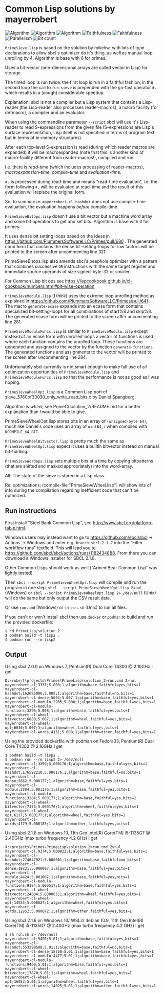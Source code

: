 # Common Lisp solutions by mayerrobert

![Algorithm](https://img.shields.io/badge/Algorithm-base-green)
![Algorithm](https://img.shields.io/badge/Algorithm-wheel-yellowgreen)
![Algorithm](https://img.shields.io/badge/Algorithm-other-yellowgreen)
![Faithfulness](https://img.shields.io/badge/Faithful-yes-green)
![Faithfulness](https://img.shields.io/badge/Faithful-no-yellowgreen)
![Parallelism](https://img.shields.io/badge/Parallel-no-green)
![Bit count](https://img.shields.io/badge/Bits-1-green)

`PrimeSieve.lisp` is based on the solution by mikehw,
with lots of type declarations to allow sbcl's optimizer do it's thing,
as well as manual loop unrolling by 4.
Algorithm is base with 0 for primes.

Uses a bit-vector (one-dimensional arrays are called vector in Lisp)
for storage.

The timed loop is run twice: the first loop is run in a faithful fashion,
in the second loop the call to `run-sieve` is prepended with the go-fast operator `#.`
which results in a (cough) considerable speedup.

Explanation: sbcl is not a compiler but a Lisp system that contains
a Lisp-reader (the Lisp-reader also processes reader-macros),
a macro facility (for defmacro),
a compiler
and an evaluator.

When using the commandline parameter `--script`
sbcl will use it's Lisp-reader to read S-expressions from the given file
(S-expressions are Lisp's surface representation,
Lisp itself is not specified in terms of program text but in terms of in-memory structures).

After each top-level S-expression is read (during which reader macros are expanded)
it will be macroexpanded (note that this is another kind of macro-facility different from reader-macros!),
compiled and run.

I.e. there is *read-time* (which includes processing of reader-macros),
*macroexpansion-time*,
*compile-time* and
*evaluation-time*.

`#.` is processed during read-time and means "read-time evaluation",
i.e. the form following `#.` will be evaluated at read-time
and the result of this evaluation will replace the original form.

So, to summarize: `mayerrobert-cl-hashdot` does not use compile-time evaluation,
the evaluation happens *before* compile-time.


`PrimeSieveBitops.lisp` doesn't use a bit vector but a machine word array and some bit operations to get and set bits.
Algorithm is base with 0 for primes.

It uses dense bit setting loops based on the ideas in https://github.com/PlummersSoftwareLLC/Primes/pull/680 .
The generated cond form that contains the dense bit-setting-loops for low factors
will be printed to the screen after uncommenting line 321.

PrimeSieveBitops.lisp also amends sbcl's peephole optimizer with a pattern that combines successive `OR` instructions
with the same target register and immediate source operands of size signed-byte-32 or smaller.

For Common Lisp bit ops see https://lispcookbook.github.io/cl-cookbook/numbers.html#bit-wise-operation


`PrimeSieveModulo.lisp` (I think) uses the extreme loop unrolling method
as explained in https://github.com/PlummersSoftwareLLC/Primes/pull/641 .
The macro `generate-ecase` expands into an ecase form that contains specialized bit-setting-loops
for all combinations of start%8 and skip%8.
The generated ecase form will be printed to the screen after uncommenting line 281.


`PrimeSieveModuloFuncs.lisp` is similar to `PrimeSieveModulo.lisp` except instead of an ecase form
with unrolled loops a vector of functions is used where each function contains the unrolled loop.
These functions are generated and assigned to the vector by the function `generate-functions`.
The generated functions and assignments to the vector will be printed to the screen after uncommenting line 284.

Unfortunately sbcl currently is not smart enough to make full use of all optimization opportunities
of `PrimeSieveModulo.lisp` and `PrimeSieveModuloFuncs.lisp` so that the performance is not as good as I was hoping.


`PrimeSieveWheelOpt.lisp` is a Common Lisp port of sieve_5760of30030_only_write_read_bits.c
by Daniel Spangberg.

Algorithm is _wheel_, see PrimeC/solution_2/README.md for a better explanation than I would be able to give.

PrimeSieveWheelOpt.lisp stores bits in an array of `(unsigned-byte 64)`,
much like Daniel's code uses an array of `uint64_t` when compiled with `-DCOMPILE_64_BIT`.


`PrimeSieveWheelBitvector.lisp` is pretty much the same as `PrimeSieveWheelOpt.lisp`
expect it uses a builtin bitvector instead on manual bit-fiddling.


`PrimeSieveWordops.lisp` sets multiple bits at a time by copying bitpatterns (that are shifted and masked appropriately)
into the word-array.


All: The state of the sieve is stored in a Lisp class.


Re: optimizations; (compile-file "PrimeSieveWheel.lisp") will show lots of info during the compilation
regarding inefficient code that can't be optimized.

## Run instructions

First install "Steel Bank Common Lisp", see http://www.sbcl.org/platform-table.html.

Windows users may instead want to go to https://github.com/sbcl/sbcl -> Actions -> Windows
and enter e.g. `branch:sbcl-2.1.7` into the "Filter workflow runs" textfield.
This will lead you to https://github.com/sbcl/sbcl/actions/runs/1182434888.
From there you can download a Windows installer for SBCL 2.1.8.

Other Common Lisps should work as well ("Armed Bear Common Lisp" was lightly tested).

Then
`sbcl --script PrimeSieveWheelOpt.lisp` will compile and run the program in one step,
`sbcl --script PrimeSieveWheelOpt.lisp 2>nul` (Windows) or
`sbcl --script PrimeSieveWheelOpt.lisp 2> /dev/null` (Unix)
will do the same but only output the CSV result data.

Or use `run.cmd` (Windows) or `sh run.sh` (Unix) to run all files.

If you can't or won't install sbcl then use `docker` or `podman` to build and run the provided dockerfile:

    $ cd PrimeLisp/solution_2
    $ podman build -t lisp2 .
    $ podman run --rm lisp2

## Output

Using sbcl 2.0.0 on Windows 7, Pentium(R) Dual Core T4300 @ 2.10GHz I get

    D:\robert\projects\Primes\PrimeLisp\solution_2>run.cmd 2>nul
    mayerrobert-cl;3337;5.008;1;algorithm=base,faithful=yes,bits=1
    mayerrobert-cl-hashdot;162685090;5.008;1;algorithm=base,faithful=no,bits=1
    mayerrobert-cl-dense;5694;5.007;1;algorithm=base,faithful=yes,bits=1
    mayerrobert-cl-modulo;2985;5.008;1;algorithm=base,faithful=yes,bits=1
    mayerrobert-cl-modulo-functions;3296;5.008;1;algorithm=base,faithful=yes,bits=1
    mayerrobert-cl-wheel-bitvector;6880;5.007;1;algorithm=wheel,faithful=yes,bits=1
    mayerrobert-cl-wheel-opt;6036;5.007;1;algorithm=wheel,faithful=yes,bits=1
    mayerrobert-cl-words;4131;5.008;1;algorithm=other,faithful=yes,bits=1


Using the provided dockerfile with podman on Fedora33, Pentium(R) Dual Core T4300 @ 2.10GHz I get

    $ podman build -t lisp2 .
    $ podman run --rm lisp2 2> /dev/null
    mayerrobert-cl;3399;5.000176;1;algorithm=base,faithful=yes,bits=1
    mayerrobert-cl-hashdot;176592210;5.000176;1;algorithm=base,faithful=no,bits=1
    mayerrobert-cl-dense;5662;5.000177;1;algorithm=base,faithful=yes,bits=1
    mayerrobert-cl-modulo;2884;5.001176;1;algorithm=base,faithful=yes,bits=1
    mayerrobert-cl-modulo-functions;3204;5.000177;1;algorithm=base,faithful=yes,bits=1
    mayerrobert-cl-wheel-bitvector;7173;5.000176;1;algorithm=wheel,faithful=yes,bits=1
    mayerrobert-cl-wheel-opt;6217;5.000177;1;algorithm=wheel,faithful=yes,bits=1
    mayerrobert-cl-words;4779;5.000183;1;algorithm=other,faithful=yes,bits=1


Using sbcl 2.1.8 on Windows 10, 11th Gen Intel(R) Core(TM) i5-1135G7 @ 2.40GHz (max turbo frequency 4.2 GHz) I get

    X:\projects\Primes\PrimeLisp\solution_2>run.cmd 2>nul
    mayerrobert-cl;9374;5.000022;1;algorithm=base,faithful=yes,bits=1
    mayerrobert-cl-hashdot;274647921;5.000001;1;algorithm=base,faithful=no,bits=1
    mayerrobert-cl-dense;18231;5.000097;1;algorithm=base,faithful=yes,bits=1
    mayerrobert-cl-modulo;4424;5.001007;1;algorithm=base,faithful=yes,bits=1
    mayerrobert-cl-modulo-functions;9184;5.000517;1;algorithm=base,faithful=yes,bits=1
    mayerrobert-cl-wheel-bitvector;24604;5.000063;1;algorithm=wheel,faithful=yes,bits=1
    mayerrobert-cl-wheel-opt;14935;5.000027;1;algorithm=wheel,faithful=yes,bits=1
    mayerrobert-cl-words;12952;5.000072;1;algorithm=other,faithful=yes,bits=1


Using sbcl 2.1.8 on Windows 10/ WSL2/ debian 10.9, 11th Gen Intel(R) Core(TM) i5-1135G7 @ 2.40GHz (max turbo frequency 4.2 GHz) I get

    $ sh run.sh 2> /dev/null
    mayerrobert-cl;9490;5.01;1;algorithm=base,faithful=yes,bits=1
    mayerrobert-cl-hashdot;553299588;5.01;1;algorithm=base,faithful=no,bits=1
    mayerrobert-cl-dense;18750;5.01;1;algorithm=base,faithful=yes,bits=1
    mayerrobert-cl-modulo;4477;5.01;1;algorithm=base,faithful=yes,bits=1
    mayerrobert-cl-modulo-functions;9460;5.01;1;algorithm=base,faithful=yes,bits=1
    mayerrobert-cl-wheel-bitvector;17870;5.01;1;algorithm=wheel,faithful=yes,bits=1
    mayerrobert-cl-wheel-opt;16053;5.01;1;algorithm=wheel,faithful=yes,bits=1
    mayerrobert-cl-words;14025;5.01;1;algorithm=other,faithful=yes,bits=1

